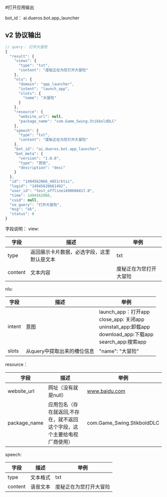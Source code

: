 ﻿#打开应用输出

bot_id： ai.dueros.bot.app_launcher

## v2 协议输出
```javascript
// query： 打开大冒险
{
  "result": {
    "views": {
      "type": "txt",
      "content": "度秘正在为您打开大冒险"
    },
    "nlu": {
      "domain": "app_launcher",
      "intent": "launch_app",
      "slots": {
        "name": "大冒险"
      }
    },
    "resource": {
      "website_url": null,
      "package_name": "com.Game_Swing.StikboldDLC"
    },
    "speech": {
      "type": "txt",
      "content": "度秘正在为您打开大冒险"
    },
    "bot_id": "ai.dueros.bot.app_launcher",
    "bot_meta": {
      "version": "1.0.0",
      "type": "其他",
      "description": "desc"
    }
  },
  "id": "1494562066_4851rktsi",
  "logid": "14945620661492",
  "user_id": "test_offline1490608417.0",
  "time": 1494562066,
  "cuid": null,
  "se_query": "打开大冒险",
  "msg": "ok",
  "status": 0
}
```

字段说明：
view:

|字段 | 描述 | 举例 |
|---|---|---|
|type | 返回展示卡片数据，必选字段，这里默认是文本 | txt | 
|content | 文本内容 | 度秘正在为您打开大冒险 | 


nlu:

|字段 | 描述 | 举例 |
|---|---|---|
|intent | 意图 | launch_app：打开app<br> close_app: 关闭app<br> uninstall_app:卸载app<br> download_app:下载app<br> search_app:搜索app<br>| 
|slots |从query中提取出来的槽位信息 | "name": "大冒险" | 


resource：

|字段 | 描述 | 举例 |
|---|---|---|
|website_url | 网址（没有就是null） | www.baidu.com | 
|package_name | 应用包名（存在就返回,不存在，就不返回这个字段，这个主要给电视厂商使用） | com.Game_Swing.StikboldDLC |


speech:

|字段 | 描述 | 举例 |
|---|---|---|
|type | 文本格式 | txt | 
|content | 语音文本 | 度秘正在为您打开大冒险 | 
